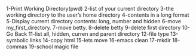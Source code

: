1-Print Working Directory(pwd) 2-list of your current directory 3-the working directory to the user’s home directory 4-contents in a long format 5-Display current directory contents: long, number and hidden 6-move my_first_directory. 7-move betty. 8-delete betty 9-delete first directory 10-Go Back 11-list all, hidden, curren and parent directory 12-file type 13-symbolic links 14-copy html 15-lets move 16-emacs clean 17-mkdir 18-commas 19-school magic file
